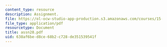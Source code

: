 ```yaml
---
content_type: resource
description: Assignment.
file: https://ol-ocw-studio-app-production.s3.amazonaws.com/courses/15-988-system-dynamics-self-study-fall-1998-spring-1999/638af6bed8ce68b2c728de351539541f_assn28.pdf
file_type: application/pdf
resourcetype: Document
title: assn28.pdf
uid: 638af6be-d8ce-68b2-c728-de351539541f
---
```

